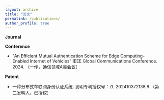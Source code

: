 ```yaml
---
layout: archive
title: "论文"
permalink: /publications/
author_profile: true
---
```


<!-- {% if author.googlescholar %}
  You can also find my articles on <u><a href="{{author.googlescholar}}">my Google Scholar profile</a>.</u>
{% endif %}

{% include base_path %}

{% for post in site.publications reversed %}
  {% include archive-single.html %}
{% endfor %} -->


**Journal**


**Conference**
- "An Efficient Mutual Authentication Scheme for Edge Computing-Enabled Internet of Vehicles" IEEE Global Communications Conference. 2024. （一作，通信领域A类会议）

**Patent**
- 一种分布式车联网身份认证系统. 发明专利授权号：ZL 202410372138.8.（第二发明人，已授权）